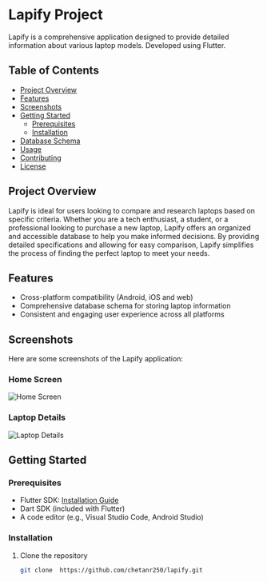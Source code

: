 # Lapify Project

Lapify is a comprehensive application designed to provide detailed information about various laptop models. Developed using Flutter.

## Table of Contents

- [Project Overview](#project-overview)
- [Features](#features)
- [Screenshots](#screenshots)
- [Getting Started](#getting-started)
  - [Prerequisites](#prerequisites)
  - [Installation](#installation)
- [Database Schema](#database-schema)
- [Usage](#usage)
- [Contributing](#contributing)
- [License](#license)

## Project Overview

Lapify is ideal for users looking to compare and research laptops based on specific criteria. Whether you are a tech enthusiast, a student, or a professional looking to purchase a new laptop, Lapify offers an organized and accessible database to help you make informed decisions. By providing detailed specifications and allowing for easy comparison, Lapify simplifies the process of finding the perfect laptop to meet your needs.

## Features

- Cross-platform compatibility (Android, iOS and web)
- Comprehensive database schema for storing laptop information
- Consistent and engaging user experience across all platforms

## Screenshots

Here are some screenshots of the Lapify application:

### Home Screen

![Home Screen](screenshots/home_screen.png)

### Laptop Details

![Laptop Details](screenshots/results_screen.png)

## Getting Started

### Prerequisites

- Flutter SDK: [Installation Guide](https://flutter.dev/docs/get-started/install)
- Dart SDK (included with Flutter)
- A code editor (e.g., Visual Studio Code, Android Studio)

### Installation

1. Clone the repository
   ```sh
   git clone  https://github.com/chetanr250/lapify.git
   ```
